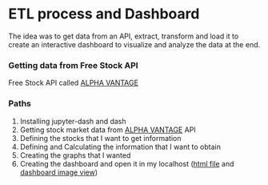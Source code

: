 # ETL process and Dashboard

The idea was to get data from an API, extract, transform and load it to create an interactive dashboard to visualize and analyze the data at the end.

### Getting data from Free Stock API

Free Stock API called [ALPHA VANTAGE](https://www.alphavantage.co)

### Paths
1) Installing jupyter-dash and dash
2) Getting stock market data from [ALPHA VANTAGE](https://www.alphavantage.co) API
3) Defining the stocks that I want to get information
4) Defining and Calculating the information that I want to obtain
5) Creating the graphs that I wanted
6) Creating the dashboard and open it in my localhost ([html file](https://github.com/Pmms89/ETL_and_Dashboard/blob/main/Dash_stock.html) and [dashboard image view](https://github.com/Pmms89/ETL_and_Dashboard/blob/main/Dash_stock_view.pdf))
